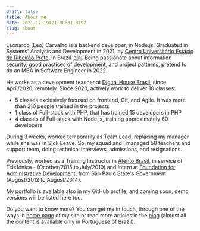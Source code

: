 ```yaml
---
draft: false
title: About me
date: 2021-12-19T21:08:31.819Z
slug: about
---
```

Leonardo (Leo) Carvalho is a backend developer, in Node.js. Graduated in Systems' Analysis and Development in 2021, by [Centro Universitário Estácio de Ribeirão Preto](https://estacio.br/), in Brazil 🇧🇷. Being passionate about information security, good practices of development, and project patterns, pretend to do an MBA in Software Engineer in 2022.

He works as a development teacher at [Digital House Brasil](https://www.digitalhouse.com/br), since April/2020, remotely. Since 2020, actively work to deliver 10 classes:

* 5 classes exclusively focused on frontend, Git, and Agile. It was more than 210 people trained in the projects
* 1 class of Full-stack with PHP, that has trained 15 developers in PHP
* 4 classes of Full-stack with Node.js, training approximately 60 developers

During 3 weeks, worked temporarily as Team Lead, replacing my manager while she was in Sick Leave. So, my squad and I managed 50 teachers and support team, doing technical interviews, admissions, and resignations.

Previously, worked as a Training Instructor in [Atento Brasil](http://atento.com/pt/), in service of Telefónica - (Ocotber/2015 to July/2019) and Intern at [Foundation for Administrative Development](https://pt.wikipedia.org/wiki/Funda%C3%A7%C3%A3o_do_Desenvolvimento_Administrativo), from São Paulo State's Government (August/2012 to August/2014).

My portfolio is available also in my GitHub profile, and coming soon, demo versions will be listed here too.

Do you want to know more? You can get me in touch, through one of the ways in [home page](/en/) of my site or read more articles in the [blog](/posts) (almost all the content is available only in Portuguese of Brazil).